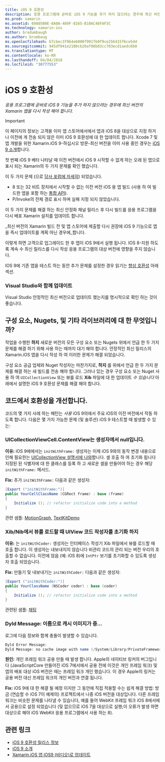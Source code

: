 ```yaml
---
title: iOS 9 호환성
description: 응용 프로그램에 곧바로 iOS 9 기능을 추가 하지 않으려는 경우에 최신 버전의 Xamarin 앱을 다시 작성 해야 합니다.
ms.prod: xamarin
ms.assetid: 69A05B0E-8A0A-489F-8165-B10AC46FAF3C
ms.technology: xamarin-ios
author: bradumbaugh
ms.author: brumbaug
ms.openlocfilehash: b7cbec3f064e6000f991fb0f9ce256415f6ce5dd
ms.sourcegitcommit: 945df041e2180cb20af08b83cc703ecd1aedc6b0
ms.translationtype: MT
ms.contentlocale: ko-KR
ms.lasthandoff: 04/04/2018
ms.locfileid: "30777553"
---
```

# <a name="ios-9-compatibility"></a>iOS 9 호환성

_응용 프로그램에 곧바로 iOS 9 기능을 추가 하지 않으려는 경우에 최신 버전의 Xamarin 앱을 다시 작성 해야 합니다._

> [!IMPORTANT]
> 이 페이지의 정보는 고객용 이미 앱 스토어에서에서 앱과 iOS 8을 대상으로 지정 하거나 이전에 게 전송 되지 않은 이미 iOS 9 호환성에 대 한 업데이트 합니다. Xcode 7 및 앱 개발을 위한 Xamarin.iOS 9-하십시오 방문-최신 버전을 이미 사용 중인 경우는 [iOS 9 소개](~/ios/platform/introduction-to-ios9/index.md)합니다.

첫 번째 iOS 9 베타 나타날 때 이전 버전에서 iOS 9 시작할 수 없게 하는 오래 된 앱으로 표시 되는 Xamarin의 두 가지 문제를 확인 했습니다.

이 두 가지 문제 (으로 [당사 포럼에 자세히](http://forums.xamarin.com/discussion/comment/131529/#Comment_131529)) 되었습니다.

- 8 또는 32 비트 장치에서 시작할 수 없는 이전 버전 iOS 용 앱 빌드 (사용 하 여 빌드한 앱을 포함 하는 [통합 API](~/cross-platform/macios/unified/index.md)).
- P/Invoke의 전체 경로 표시 하며 실패 지정 되지 않았습니다.

이 두 가지 문제를 해결 하는 최신 안정화 채널 릴리스 후 다시 빌드를 응용 프로그램을 다시 배포 Xamarin 설치를 업데이트 합니다.

_최신 버전의 Xamarin 빌드 전 및 앱 스토어에 제출할 다시 권장에 iOS 9 기능으로 앱을 즉시 업데이트를 계획 아닌 경우에_합니다.



이렇게 하면 고객으로 업그레이드 한 후 앱이 iOS 9에서 실행 됩니다.
IOS 8-지원 하도록 계속 수 최신 릴리스를 다시 작성 응용 프로그램의 대상 버전에 영향을 주지 않습니다.

IOS 9에 기존 앱을 테스트 하는 동안 추가 문제를 설정한 경우 읽기는 [향상 호환성](#compat) 아래 섹션.


### <a name="updating-with-visual-studio"></a>Visual Studio와 함께 업데이트

Visual Studio 안정적인 최신 버전으로 업데이트 했는지를 명시적으로 확인 하는 것이 좋습니다.

## <a name="what-about-components-nugets-and-other-libraries"></a>구성 요소, Nugets, 및 기타 라이브러리에 대 한 무엇입니까?

작업을 수행한 **하지** 새로운 버전의 모든 구성 요소 또는 Nugets 위에서 언급 한 두 가지 문제를 해결 하기 위해 사용 하는 때까지 대기 해야 합니다.
안정적인 최신 릴리스의 Xamarin.iOS 앱을 다시 작성 하 여 이러한 문제가 해결 되었습니다.

구성 요소 공급 업체와 Nuget 작성자는 마찬가지로, **하지** 를 위에서 언급 한 두 가지 문제를 해결 하는 새 빌드를 전송 해야 합니다. 그러나 있는 경우 구성 요소 또는 Nuget 사용 하 여 `UICollectionView` 또는 뷰를 로드 **Xib** 파일에 대 한 업데이트 *수 있습니다* 아래에서 설명한 iOS 9 호환성 문제를 해결 해야 합니다.


<a name="compat" />

## <a name="improving-compatibility-in-your-code"></a>코드에서 호환성을 개선합니다.

코드의 몇 가지 사례 하는 패턴는 *사용* iOS 9의에서 주요 iOS의 이전 버전에서 작동 하도록 합니다. 다음은 몇 가지 가능한 문제 (및 솔루션) iOS 9 테스트할 때 발생할 수 있는:

### <a name="uicollectionviewcellcontentview-is-null-in-constructors"></a>UICollectionViewCell.ContentView는 생성자에서 null입니다.

**이유:** iOS 9에에서는 `initWithFrame:` 생성자는 이제 iOS 9와의 동작 변경 내용으로 인해 필요한는 [UICollectionView 설명서에 나와](https://developer.apple.com/library/ios/documentation/UIKit/Reference/UICollectionView_class/#//apple_ref/occ/instm/UICollectionView/dequeueReusableCellWithReuseIdentifier:forIndexPath)합니다. 셀 호출 하 여 초기화 됩니다 지정된 된 식별자에 대 한 클래스를 등록 하 고 새로운 셀을 만들어야 하는 경우 해당 `initWithFrame:` 메서드.

**Fix:** 추가 `initWithFrame:` 다음과 같은 생성자:

```csharp
[Export ("initWithFrame:")]
public YourCellClassName (CGRect frame) : base (frame)
{
    Initialize (); // refactor initialize code into a method
}
```

관련 샘플: [MotionGraph](https://github.com/xamarin/monotouch-samples/commit/3c1b7a4170c001e7290db9babb2b7a6dddeb8bcb), [TextKitDemo](https://github.com/xamarin/monotouch-samples/commit/23ea01b37326963b5ebf68bbcc1edd51c66a28d6)



### <a name="uiview-fails-to-init-with-coder-when-loading-a-view-from-a-xibnib"></a>Xib/Nib에서 뷰를 로드할 때 UIView 코드 작성자를 초기화 하지

**이유:** 는 `initWithCoder:` 생성자는 인터페이스 작성기 Xib 파일에서 뷰를 로드할 때 호출 합니다. 이 생성자는 내보내지지 않습니다 비관리 코드의 관리 되는 버전 우리의 호출할 수 없습니다. 이전에 않음 (예: iOS 8)에 `IntPtr` 보기를 초기화할 수 있도록 생성자 호출 되었습니다.

**Fix:** 만들기 및 내보내기는 `initWithCoder:` 다음과 같은 생성자:

```csharp
[Export ("initWithCoder:")]
public YourClassName (NSCoder coder) : base (coder)
{
    Initialize (); // refactor initialize code into a method
}
```

관련된 샘플: [채팅](https://github.com/xamarin/monotouch-samples/commit/7b81138d52e5f3f1aa3769fcb08f46122e9b6a88)


### <a name="dyld-message-no-cache-image-with-name"></a>Dyld Message: 이름으로 캐시 이미지가 중...

로그에 다음 정보와 함께 충돌이 발생할 수 있습니다.

```csharp
Dyld Error Message:
Dyld Message: no cache image with name (/System/Library/PrivateFrameworks/JavaScriptCore.framework/JavaScriptCore)
```

**원인:** 개인 프레임 워크 공용 만들 때 발생 합니다. Apple의 네이티브 링커의 버그입니다 (JavaScriptCore 만들어진 iOS 7에서에서 공용 전에 이것은 개인 프레임 워크) 및 앱의 배포 대상 iOS 버전은 때는 프레임 워크 개인 했습니다. 이 경우 Apple의 링커는 공용 버전 대신 프레임 워크의 개인 버전과 연결 됩니다.

**Fix:** iOS 9에 대 한 해결 될 예정 이지만 그 동안에 직접 적용할 수는 쉽게 해결 방법: 방금 (연습할 수 iOS 7이 예제의) 프로젝트에서 나중 iOS 버전을 대상입니다. 다른 프레임 워크는 비슷한 문제를 나타낼 수 있습니다, 예를 들어 WebKit 프레임 워크 iOS 8에서에서 공용으로 설정 되었습니다 (및 없으므로 iOS 7을 대상으로 실행;이 오류가 발생 하면 대상으로 해야 iOS WebKit 응용 프로그램에서 사용 하는 8).



## <a name="related-links"></a>관련 링크

- [iOS 9 호환성 릴리스 정보](https://releases.xamarin.com/ios-hotfix-for-ios-9-preview-xcode-6/)
- [iOS 9 소개](~/ios/platform/introduction-to-ios9/index.md)
- [Xamarin.iOS 앱 iOS9 (비디오)로 업데이트](https://university.xamarin.com/lightninglectures/Updating-your-XamariniOS-apps-to-iOS9)
